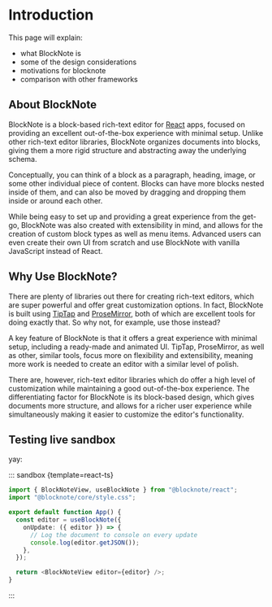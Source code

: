 # Introduction

This page will explain:

- what BlockNote is
- some of the design considerations
- motivations for blocknote
- comparison with other frameworks


## About BlockNote
BlockNote is a block-based rich-text editor for [React](https://reactjs.org/) apps, focused on providing an excellent out-of-the-box experience with minimal setup. Unlike other rich-text editor libraries, BlockNote organizes documents into blocks, giving them a more rigid structure and abstracting away the underlying schema.

Conceptually, you can think of a block as a paragraph, heading, image, or some other individual piece of content. Blocks can have more blocks nested inside of them, and can also be moved by dragging and dropping them inside or around each other.

While being easy to set up and providing a great experience from the get-go, BlockNote was also created with extensibility in mind, and allows for the creation of custom block types as well as menu items. Advanced users can even create their own UI from scratch and use BlockNote with vanilla JavaScript instead of React.

## Why Use BlockNote?
There are plenty of libraries out there for creating rich-text editors, which are super powerful and offer great customization options. In fact, BlockNote is built using [TipTap](https://tiptap.dev/) and [ProseMirror](https://prosemirror.net/), both of which are excellent tools for doing exactly that. So why not, for example, use those instead?

A key feature of BlockNote is that it offers a great experience with minimal setup, including a ready-made and animated UI. TipTap, ProseMirror, as well as other, similar tools, focus more on flexibility and extensibility, meaning more work is needed to create an editor with a similar level of polish.

There are, however, rich-text editor libraries which do offer a high level of customization while maintaining a good out-of-the-box experience. The differentiating factor for BlockNote is its block-based design, which gives documents more structure, and allows for a richer user experience while simultaneously making it easier to customize the editor's functionality.

## Testing live sandbox

yay:

::: sandbox {template=react-ts}

```typescript /App.tsx
import { BlockNoteView, useBlockNote } from "@blocknote/react";
import "@blocknote/core/style.css";

export default function App() {
  const editor = useBlockNote({
    onUpdate: ({ editor }) => {
      // Log the document to console on every update
      console.log(editor.getJSON());
    },
  });

  return <BlockNoteView editor={editor} />;
}
```

:::
